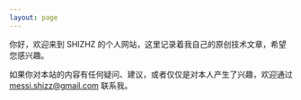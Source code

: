 ```yaml
---
layout: page
---
```


你好，欢迎来到 SHIZHZ 的个人网站，这里记录着我自己的原创技术文章，希望您感兴趣。

如果你对本站的内容有任何疑问、建议，或者仅仅是对本人产生了兴趣，欢迎通过 <messi.shizz@gmail.com> 联系我。
